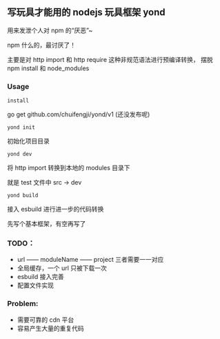 ## 写玩具才能用的 nodejs 玩具框架 yond

用来发泄个人对 npm 的“厌恶”~

npm 什么的，最讨厌了！

主要是对 http import 和 http require 这种非规范语法进行预编译转换， 摆脱 npm install 和 node_modules

### Usage

`install`

go get github.com/chuifengji/yond/v1 (还没发布呢)

`yond init` 

初始化项目目录

`yond dev` 

将 http import 转换到本地的 modules 目录下 

就是 test 文件中 src -> dev

`yond build` 

接入 esbuild 进行进一步的代码转换 


先写个基本框架，有空再写了


### TODO：

- url —— moduleName —— project 三者需要一一对应
- 全局缓存，一个 url 只被下载一次
- esbuild 接入完善
- 配置文件实现

### Problem:
- 需要可靠的 cdn 平台
- 容易产生大量的重复代码

